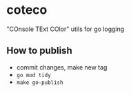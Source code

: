 # coteco
"COnsole TExt COlor" utils for go logging

## How to publish

- commit changes, make new tag
- `go mod tidy`
- `make go-publish`
